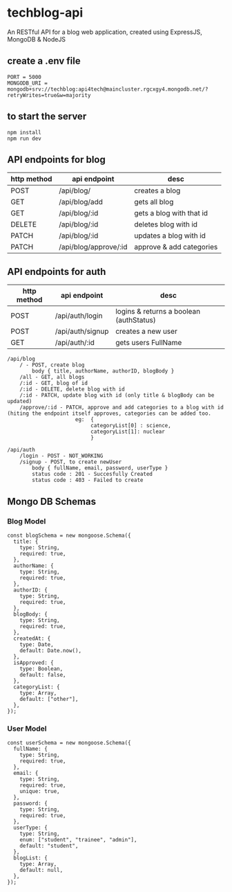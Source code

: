 # techblog-api

An RESTful API for a blog web application, created using ExpressJS, MongoDB &amp; NodeJS

## create a .env file

```
PORT = 5000
MONGODB_URI = mongodb+srv://techblog:api4tech@maincluster.rgcxgy4.mongodb.net/?retryWrites=true&w=majority
```

## to start the server

```
npm install
npm run dev
```

## API endpoints for blog

| http method | api endpoint          | desc                     |
| ----------- | --------------------- | ------------------------ |
| POST        | /api/blog/            | creates a blog           |
| GET         | /api/blog/add         | gets all blog            |
| GET         | /api/blog/:id         | gets a blog with that id |
| DELETE      | /api/blog/:id         | deletes blog with id     |
| PATCH       | /api/blog/:id         | updates a blog with id   |
| PATCH       | /api/blog/approve/:id | approve & add categories |

## API endpoints for auth

| http method | api endpoint     | desc                                    |
| ----------- | ---------------- | --------------------------------------- |
| POST        | /api/auth/login  | logins & returns a boolean (authStatus) |
| POST        | /api/auth/signup | creates a new user                      |
| GET         | /api/auth/:id    | gets users FullName                     |

```
/api/blog
    / - POST, create blog
        body { title, authorName, authorID, blogBody }
    /all - GET, all blogs
    /:id - GET, blog of id
    /:id - DELETE, delete blog with id
    /:id - PATCH, update blog with id (only title & blogBody can be updated)
    /approve/:id - PATCH, approve and add categories to a blog with id (hiting the endpoint itself approves, categories can be added too.
                      eg:  {
                           categoryList[0] : science,
                           categoryList[1]: nuclear
                           }

/api/auth
    /login - POST - NOT_WORKING
    /signup - POST, to create newUser
        body { fullName, email, password, userType }
        status code : 201 - Succesfully Created
        status code : 403 - Failed to create
```

## Mongo DB Schemas

### Blog Model

```
const blogSchema = new mongoose.Schema({
  title: {
    type: String,
    required: true,
  },
  authorName: {
    type: String,
    required: true,
  },
  authorID: {
    type: String,
    required: true,
  },
  blogBody: {
    type: String,
    required: true,
  },
  createdAt: {
    type: Date,
    default: Date.now(),
  },
  isApproved: {
    type: Boolean,
    default: false,
  },
  categoryList: {
    type: Array,
    default: ["other"],
  },
});
```

### User Model

```
const userSchema = new mongoose.Schema({
  fullName: {
    type: String,
    required: true,
  },
  email: {
    type: String,
    required: true,
    unique: true,
  },
  password: {
    type: String,
    required: true,
  },
  userType: {
    type: String,
    enum: ["student", "trainee", "admin"],
    default: "student",
  },
  blogList: {
    type: Array,
    default: null,
  },
});
```
